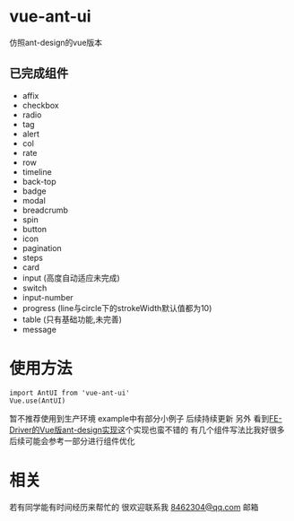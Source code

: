 # vue-ant-ui
仿照ant-design的vue版本

## 已完成组件
- affix
- checkbox
- radio
- tag
- alert
- col
- rate
- row
- timeline
- back-top
- badge
- modal
- breadcrumb
- spin
- button
- icon
- pagination
- steps
- card
- input (高度自动适应未完成)
- switch
- input-number
- progress (line与circle下的strokeWidth默认值都为10)
- table (只有基础功能,未完善)
- message

# 使用方法
```
import AntUI from 'vue-ant-ui'
Vue.use(AntUI)
```
暂不推荐使用到生产环境
example中有部分小例子
后续持续更新
另外 看到[FE-Driver的Vue版ant-design实现](https://github.com/FE-Driver/vue-beauty)这个实现也蛮不错的 有几个组件写法比我好很多 后续可能会参考一部分进行组件优化

# 相关
若有同学能有时间经历来帮忙的 很欢迎联系我 8462304@qq.com 邮箱
